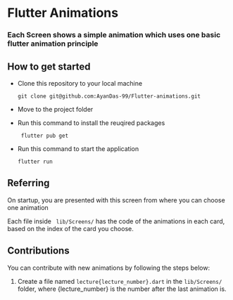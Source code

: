 # Flutter Animations

### Each Screen shows a simple animation which uses one basic flutter animation principle

## How to get started

- Clone this repository to your local machine

  `git clone git@github.com:AyanDas-99/Flutter-animations.git`

- Move to the project folder
- Run this command to install the reuqired packages

  ` flutter pub get`

- Run this command to start the application

  `flutter run`

## Referring

On startup, you are presented with this screen from where you can choose one animation

Each file inside
` lib/Screens/` has the code of the animations in each card, based on the index of the card you choose.

## Contributions

You can contribute with new animations by following the steps below:

1. Create a file named
   `lecture{lecture_number}.dart` in the
   `lib/Screens/` folder, where {lecture_number} is the number after the last animation is.
